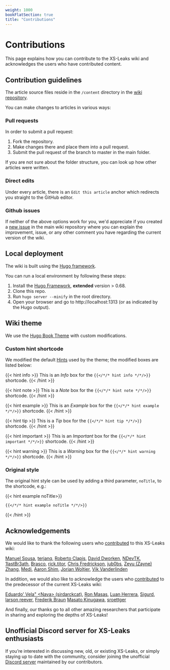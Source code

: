 ```yaml
---
weight: 1000
bookFlatSection: true
title: "Contributions"
---
```


# Contributions

This page explains how you can contribute to the XS-Leaks wiki and acknowledges the users who have contributed content.

## Contribution guidelines

The article source files reside in the `/content` directory in the [wiki repository](https://github.com/xsleaks/wiki/tree/master/content).

You can make changes to articles in various ways:

### Pull requests

In order to submit a pull request:
1. Fork the repository.
2. Make changes there and place them into a pull request.
3. Submit the pull request of the branch to master in the main folder.

If you are not sure about the folder structure, you can look up how other articles were written.

### Direct edits
Under every article, there is an `Edit this article` anchor which redirects you straight to the GitHub editor.

### Github issues
If neither of the above options work for you, we'd appreciate if you created a [new issue](https://github.com/xsleaks/wiki/issues/new) in the main wiki repository where you can explain the improvement, issue, or any other comment you have regarding the current version of the wiki.

## Local deployment
The wiki is built using the [Hugo framework](https://gohugo.io/getting-started/installing/).

You can run a local environment by following these steps:

1. Install the [Hugo Framework](https://gohugo.io/getting-started/installing/), **extended** version > 0.68.
2. Clone this repo.
3. Run `hugo server --minify` in the root directory.
4. Open your browser and go to http://localhost:1313 (or as indicated by the Hugo output).

## Wiki theme

We use the [Hugo Book Theme](https://themes.gohugo.io/hugo-book/) with custom modifications.

### Custom hint shortcode
We modified the default [Hints](https://hugo-book-demo.netlify.app/docs/shortcodes/hints/) used by the theme; the modified boxes are listed below:

{{< hint info >}}
This is an *Info* box for the `{{</*/* hint info */*/>}}` shortcode.
{{< /hint >}}

{{< hint note >}}
This is a *Note* box for the `{{</*/* hint note */*/>}}` shortcode.
{{< /hint >}}

{{< hint example >}}
This is an *Example* box for the `{{</*/* hint example */*/>}}` shortcode.
{{< /hint >}}

{{< hint tip >}}
This is a *Tip* box for the `{{</*/* hint tip */*/>}}` shortcode.
{{< /hint >}}

{{< hint important >}}
This is an *Important* box for the `{{</*/* hint important */*/>}}` shortcode.
{{< /hint >}}

{{< hint warning >}}
This is a *Warning* box for the `{{</*/* hint warning */*/>}}` shortcode.
{{< /hint >}}

### Original style
The original hint style can be used by adding a third parameter, `noTitle`, to the shortcode, e.g.:

{{< hint example noTitle>}}

`{{</*/* hint example noTitle */*/>}}`

{{< /hint >}}

## Acknowledgements

We would like to thank the following users who [contributed](https://github.com/xsleaks/wiki/graphs/contributors) to this XS-Leaks wiki:

[Manuel Sousa](https://github.com/manuelvsousa), [terjanq](https://github.com/terjanq),
[Roberto Clapis](https://github.com/empijei), [David Dworken](https://github.com/ddworken),
[NDevTK](https://github.com/NDevTK), [1lastBr3ath](https://twitter.com/1lastBr3ath),
[Brasco](https://github.com/Brasco/), [rick.titor](https://github.com/riccardomerlano),
[Chris Fredrickson](https://github.com/cfredric/), [jub0bs](https://github.com/jub0bs),
[Zeyu (Zayne) Zhang](https://github.com/zeyu2001), [Medi](https://twitter.com/medi_0ne), 
[Aaron Shim](https://github.com/aaronshim), [Jorian Woltjer](https://jorianwoltjer.com),
[Vik Vanderlinden](https://vikvanderlinden.be/)

In addition, we would also like to acknowledge the users who [contributed](https://github.com/xsleaks/xsleaks/wiki/Browser-Side-Channels/_history) to the predecessor of the current XS-Leaks wiki:

[Eduardo' Vela" \<Nava> (sirdarckcat)](https://github.com/sirdarckcat), [Ron Masas](https://github.com/masasron),
[Luan Herrera](https://github.com/lbherrera), [Sigurd](https://github.com/DonSheddow),
[larson reever](https://github.com/larsonreever), [Frederik Braun](https://frederikbraun.de)
[Masato Kinugawa](https://github.com/masatokinugawa), [sroettger](https://github.com/sroettger)

And finally, our thanks go to all other amazing researchers that participate in sharing and exploring the depths of XS-Leaks!

## Unofficial Discord server for XS-Leaks enthusiasts
If you’re interested in discussing new, old, or existing XS-Leaks, or simply staying up to date with the community, consider joining the unofficial [Discord server](https://discord.com/invite/w3SV2zP6mz) maintained by our contributors.
